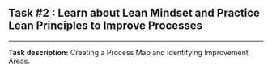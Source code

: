 ## Task #2 : Learn about Lean Mindset and Practice Lean Principles to Improve Processes

<hr>

**Task description:** 
Creating a Process Map and Identifying Improvement Areas.

